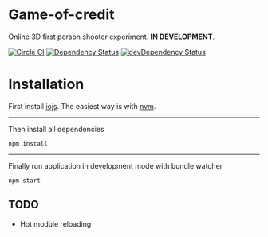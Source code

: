 
# Game-of-credit
Online 3D first person shooter experiment. __IN DEVELOPMENT__.

[![Circle CI](https://circleci.com/gh/svagi/Game-of-credit.svg?style=shield&circle)](https://circleci.com/gh/svagi/Game-of-credit)
[![Dependency Status](https://david-dm.org/svagi/Game-of-credit.png)](https://david-dm.org/svagi/Game-of-credit)
[![devDependency Status](https://david-dm.org/svagi/Game-of-credit/dev-status.png)](https://david-dm.org/svagi/Game-of-credit#info=devDependencies)

# Installation

First install [iojs](https://www.google.com).
The easiest way is with [nvm](https://github.com/creationix/nvm).

---
Then install all dependencies

    npm install

---
Finally run application in development mode with bundle watcher

    npm start


## TODO
- Hot module reloading
